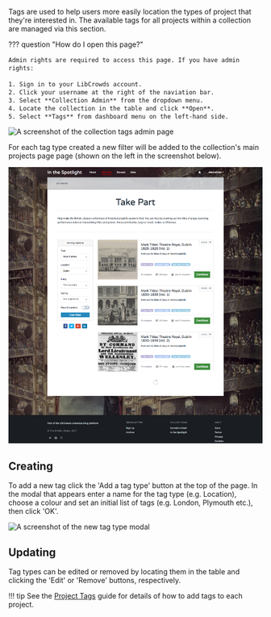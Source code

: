 Tags are used to help users more easily location the types of project that
they're interested in. The available tags for all projects within a collection
are managed via this section.

??? question "How do I open this page?"

    Admin rights are required to access this page. If you have admin rights:

    1. Sign in to your LibCrowds account.
    2. Click your username at the right of the naviation bar.
    3. Select **Collection Admin** from the dropdown menu.
    4. Locate the collection in the table and click **Open**.
    5. Select **Tags** from dashboard menu on the left-hand side.

![A screenshot of the collection tags admin page](/assets/img/admin-collection-tags.png?raw=true)

For each tag type created a new filter will be added to
the  collection's main projects page page (shown on the left in the screenshot
below).

![A screenshot of the main collection projects page](/assets/img/collection-projects.png?raw=true)

## Creating

To add a new tag click the 'Add a tag type' button at the top of the page. In
the modal that appears enter a name for the tag type (e.g. Location), choose a
colour and set an initial list of tags (e.g. London, Plymouth etc.), then
click 'OK'.

![A screenshot of the new tag type modal](/assets/img/admin-collection-tags-new.png?raw=true)

## Updating

Tag types can be edited or removed by locating them in the table and clicking
the 'Edit' or 'Remove' buttons, respectively.

!!! tip
    See the [Project Tags](/projects/tags.md) guide for details
    of how to add tags to each project.
